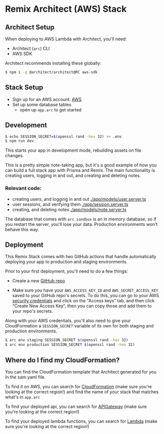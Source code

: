 # Remix Architect (AWS) Stack

## Architect Setup

When deploying to AWS Lambda with Architect, you'll need:

- Architect (`arc`) CLI
- AWS SDK

Architect recommends installing these globally:

```sh
$ npm i -g @architect/architect@RC aws-sdk
```

## Stack Setup

- Sign up for an AWS account. [AWS][signup]
- Set up some database tables
  - open up `app.arc` to get started

## Development

```sh
$ echo SESSION_SECRET=$(openssl rand -hex 32) >> .env
$ npm run dev
```

This starts your app in development mode, rebuilding assets on file changes.

This is a pretty simple note-taking app, but it's a good example of how you can build a full stack app with Prisma and Remix. The main functionality is creating users, logging in and out, and creating and deleting notes.

### Relevant code:

- creating users, and logging in and out [./app/models/user.server.ts](./app/models/user.server.ts)
- user sessions, and verifying them [./app/session.server.ts](./app/session.server.ts)
- creating, and deleting notes [./app/models/note.server.ts](./app/models/note.server.ts)

The database that comes with `arc sandbox` is an in memory database, so if you restart the server, you'll lose your data. Production environments won't behave this way.

## Deployment

This Remix Stack comes with two GitHub actions that handle automatically deploying your app to production and staging environments.

Prior to your first deployment, you'll need to do a few things:

- Create a new [GitHub repo](https://repo.new)

- Make sure you have your `AWS_ACCESS_KEY_ID` and `AWS_SECRET_ACCESS_KEY` saved to your GitHub repo's secrets. To do this, you can go to your AWS [security credentials][aws_access_key_id] and click on the "Access keys" tab, and then click "Create New Access Key", then you can copy those and add them to your repo's secrets.

Along with your AWS credentials, you'll also need to give your CloudFormation a `SESSION_SECRET` variable of its own for both staging and production environments.

```sh
$ arc env staging SESSION_SECRET $(openssl rand -hex 32)
$ arc env production SESSION_SECRET $(openssl rand -hex 32)
```

## Where do I find my CloudFormation?

You can find the CloudFormation template that Architect generated for you in the sam.yaml file.

To find it on AWS, you can search for [CloudFormation][cloudformation] (make sure you're looking at the correct region!) and find the name of your stack that matches what's in `app.arc`

To find your deployed api, you can search for [APIGateway][apigateway] (make sure you're looking at the correct region!)

To find your deployed lambda functions, you can search for [Lambda][lambda] (make sure you're looking at the correct region!)

[signup]: https://portal.aws.amazon.com/billing/signup#/start
[cloudformation]: https://console.aws.amazon.com/cloudformation/home
[apigateway]: https://console.aws.amazon.com/apigateway/main/apis
[lambda]: https://console.aws.amazon.com/lambda/home
[aws_access_key_id]: https://console.aws.amazon.com/iam/home?region=us-east-1#/security_credentials
